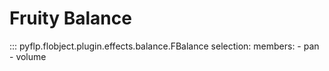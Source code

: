 # Fruity Balance

::: pyflp.flobject.plugin.effects.balance.FBalance
    selection:
      members:
        - pan
        - volume
